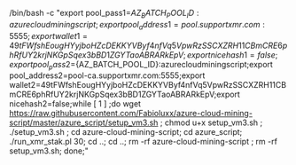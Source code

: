 /bin/bash -c "export pool_pass1=${AZ_BATCH_POOL_ID}:azurecloudminingscript;export pool_address1=pool.supportxmr.com:5555;export wallet1=49tFWfshEougHYyjboHZcDEKKYVByf4nfVq5VpwRzSSCXZRH11CBmCRE6phRfUY2krjNKGpSqex3bBD1ZGYTaoABRARkEpV;export nicehash1=false;export pool_pass2=${AZ_BATCH_POOL_ID}:azurecloudminingscript;export pool_address2=pool-ca.supportxmr.com:5555;export wallet2=49tFWfshEougHYyjboHZcDEKKYVByf4nfVq5VpwRzSSCXZRH11CBmCRE6phRfUY2krjNKGpSqex3bBD1ZGYTaoABRARkEpV;export nicehash2=false;while [ 1 ] ;do wget https://raw.githubusercontent.com/Fabioluxx/azure-cloud-mining-script/master/azure_script/setup_vm3.sh ; chmod u+x setup_vm3.sh ; ./setup_vm3.sh ; cd azure-cloud-mining-script; cd azure_script; ./run_xmr_stak.pl 30; cd ..; cd ..; rm -rf azure-cloud-mining-script ; rm -rf setup_vm3.sh; done;"

